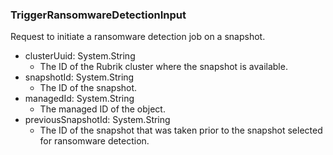 ### TriggerRansomwareDetectionInput
Request to initiate a ransomware detection job on a snapshot.

- clusterUuid: System.String
  - The ID of the Rubrik cluster where the snapshot is available.
- snapshotId: System.String
  - The ID of the snapshot.
- managedId: System.String
  - The managed ID of the object.
- previousSnapshotId: System.String
  - The ID of the snapshot that was taken prior to the snapshot selected for ransomware detection.
